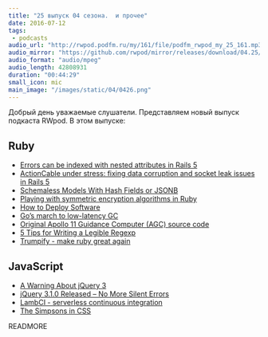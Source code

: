 ```yaml
---
title: "25 выпуск 04 сезона.  и прочее"
date: 2016-07-12
tags:
 - podcasts
audio_url: "http://rwpod.podfm.ru/my/161/file/podfm_rwpod_my_25_161.mp3"
audio_mirror: "https://github.com/rwpod/mirror/releases/download/04.25/0425.mp3"
audio_format: "audio/mpeg"
audio_length: 42808931
duration: "00:44:29"
small_icon: mic
main_image: "/images/static/04/0426.png"
---
```


Добрый день уважаемые слушатели. Представляем новый выпуск подкаста RWpod. В этом выпуске:

## Ruby

 - [Errors can be indexed with nested attributes in Rails 5](http://blog.bigbinary.com/2016/07/07/errors-can-be-indexed-with-nested-attrbutes-in-rails-5.html)
 - [ActionCable under stress: fixing data corruption and socket leak issues in Rails 5](https://blog.phusion.nl/2016/07/07/actioncable-under-stress-p1/)
 - [Schemaless Models With Hash Fields or JSONB](https://apotonick.wordpress.com/2016/07/06/schemaless-models-with-hash-fields-or-jsonb/)
 - [Playing with symmetric encryption algorithms in Ruby](https://medium.com/@Bakku1505/playing-with-symmetric-encryption-algorithms-in-ruby-8652f105341e)
 - [How to Deploy Software](https://zachholman.com/posts/deploying-software)
 - [Go’s march to low-latency GC](https://blog.twitch.tv/gos-march-to-low-latency-gc-a6fa96f06eb7)
 - [Original Apollo 11 Guidance Computer (AGC) source code](https://github.com/chrislgarry/Apollo-11)
 - [5 Tips for Writing a Legible Regexp](http://aaronlasseigne.com/2016/07/08/5-tips-for-writing-a-legible-regexp/)
 - [Trumpify - make ruby great again](https://github.com/rickr/trumpify)

## JavaScript

 - [A Warning About jQuery 3](http://blog.bugsnag.com/a-warning-about-jquery-3)
 - [jQuery 3.1.0 Released – No More Silent Errors](https://blog.jquery.com/2016/07/07/jquery-3-1-0-released-no-more-silent-errors/)
 - [LambCI - serverless continuous integration](https://github.com/lambci/lambci)
 - [The Simpsons in CSS](http://pattle.github.io/simpsons-in-css/)


READMORE

